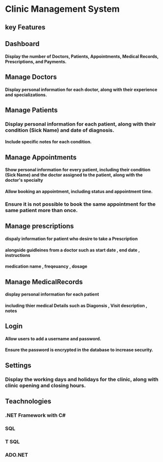 # Clinic Management System 

## key Features 

## Dashboard 

####  Display the number of Doctors, Patients, Appointments, Medical Records, Prescriptions, and Payments.

## Manage Doctors 

####  Display personal information for each doctor, along with their experience and specializations.

## Manage Patients

### Display personal information for each patient, along with their condition (Sick Name) and date of diagnosis.

####  Include specific notes for each condition.

## Manage  Appointments 

#### Show personal information for every patient, including their condition (Sick Name) and the doctor assigned to the patient, along with the doctor's specialty

#### Allow booking an appointment, including status and appointment time.

### Ensure it is not possible to book the same appointment for the same patient more than once.

## Manage prescriptions 

#### dispaly information for patient who desire to take a Prescription 

#### alongside guidleines from a doctor such as start date , end date , instructions 
#### medication name , freqeuancy , dosage 

## Manage MedicalRecords 

#### display personal information for each patient 
#### including thier  medical Details  such as Diagonsis , Visit description , notes 

## Login 

#### Allow users to add a username and password.
#### Ensure the password is encrypted in the database to increase security.

## Settings 

###  Display the working days and holidays for the clinic, along with clinic opening and closing hours.


## Teachnologies 

### .NET Framework with C#
### SQL 
### T SQL 
### ADO.NET


















